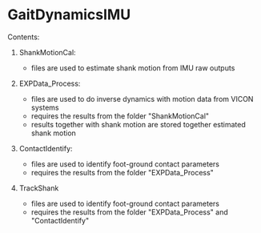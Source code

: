# GaitDynamicsIMU
 

Contents:

1. ShankMotionCal: 
    - files are used to estimate shank motion from IMU raw outputs

2. EXPData_Process: 
    - files are used to do inverse dynamics with motion data from VICON systems
    - requires the results from the folder "ShankMotionCal"
    - results together with shank motion are stored together estimated shank motion

3. ContactIdentify: 
    - files are used to identify foot-ground contact parameters
    - requires the results from the folder "EXPData_Process"

4. TrackShank
    - files are used to identify foot-ground contact parameters
    - requires the results from the folder "EXPData_Process" and "ContactIdentify"


